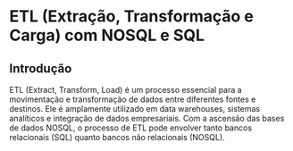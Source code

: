# ETL (Extração, Transformação e Carga) com NOSQL e SQL

## Introdução
ETL (Extract, Transform, Load) é um processo essencial para a movimentação e transformação de dados entre diferentes fontes e destinos. Ele é amplamente utilizado em data warehouses, sistemas analíticos e integração de dados empresariais. Com a ascensão das bases de dados NOSQL, o processo de ETL pode envolver tanto bancos relacionais (SQL) quanto bancos não relacionais (NOSQL).